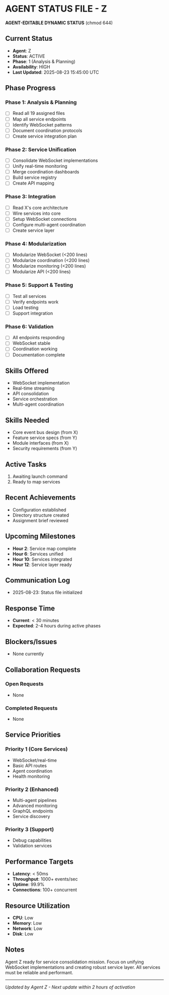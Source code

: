 # AGENT STATUS FILE - Z
**AGENT-EDITABLE DYNAMIC STATUS** (chmod 644)

## Current Status
- **Agent**: Z
- **Status**: ACTIVE
- **Phase**: 1 (Analysis & Planning)
- **Availability**: HIGH
- **Last Updated**: 2025-08-23 15:45:00 UTC

## Phase Progress
### Phase 1: Analysis & Planning
- [ ] Read all 19 assigned files
- [ ] Map all service endpoints
- [ ] Identify WebSocket patterns
- [ ] Document coordination protocols
- [ ] Create service integration plan

### Phase 2: Service Unification
- [ ] Consolidate WebSocket implementations
- [ ] Unify real-time monitoring
- [ ] Merge coordination dashboards
- [ ] Build service registry
- [ ] Create API mapping

### Phase 3: Integration
- [ ] Read X's core architecture
- [ ] Wire services into core
- [ ] Setup WebSocket connections
- [ ] Configure multi-agent coordination
- [ ] Create service layer

### Phase 4: Modularization
- [ ] Modularize WebSocket (<200 lines)
- [ ] Modularize coordination (<200 lines)
- [ ] Modularize monitoring (<200 lines)
- [ ] Modularize API (<200 lines)

### Phase 5: Support & Testing
- [ ] Test all services
- [ ] Verify endpoints work
- [ ] Load testing
- [ ] Support integration

### Phase 6: Validation
- [ ] All endpoints responding
- [ ] WebSocket stable
- [ ] Coordination working
- [ ] Documentation complete

## Skills Offered
- WebSocket implementation
- Real-time streaming
- API consolidation
- Service orchestration
- Multi-agent coordination

## Skills Needed
- Core event bus design (from X)
- Feature service specs (from Y)
- Module interfaces (from X)
- Security requirements (from Y)

## Active Tasks
1. Awaiting launch command
2. Ready to map services

## Recent Achievements
- Configuration established
- Directory structure created
- Assignment brief reviewed

## Upcoming Milestones
- **Hour 2**: Service map complete
- **Hour 6**: Services unified
- **Hour 10**: Services integrated
- **Hour 12**: Service layer ready

## Communication Log
- 2025-08-23: Status file initialized

## Response Time
- **Current**: < 30 minutes
- **Expected**: 2-4 hours during active phases

## Blockers/Issues
- None currently

## Collaboration Requests
### Open Requests
- None

### Completed Requests
- None

## Service Priorities
### Priority 1 (Core Services)
- WebSocket/real-time
- Basic API routes
- Agent coordination
- Health monitoring

### Priority 2 (Enhanced)
- Multi-agent pipelines
- Advanced monitoring
- GraphQL endpoints
- Service discovery

### Priority 3 (Support)
- Debug capabilities
- Validation services

## Performance Targets
- **Latency**: < 50ms
- **Throughput**: 1000+ events/sec
- **Uptime**: 99.9%
- **Connections**: 100+ concurrent

## Resource Utilization
- **CPU**: Low
- **Memory**: Low
- **Network**: Low
- **Disk**: Low

## Notes
Agent Z ready for service consolidation mission. Focus on unifying WebSocket implementations and creating robust service layer. All services must be reliable and performant.

---
*Updated by Agent Z - Next update within 2 hours of activation*